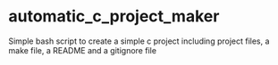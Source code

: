 # automatic_c_project_maker
Simple bash script to create a simple c project including project files, a make file, a README and a gitignore file
